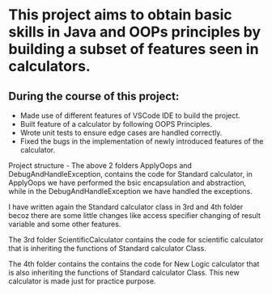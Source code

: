 <h1> This project aims to obtain basic skills in Java and OOPs principles by building a subset of features seen in calculators. </h1>

<h2> During the course of this project: </h2>
<ul>
  <li>Made use of different features of VSCode IDE to build the project.</li>
  <li>Built feature of a calculator by following OOPS Principles.</li>
  <li>Wrote unit tests to ensure edge cases are handled correctly.</li>
  <li>Fixed the bugs in the implementation of newly introduced features of the calculator.</li>
</ul>

<p>
Project structure -
The above 2 folders ApplyOops and DebugAndHandleException, contains the code for Standard calculator, in ApplyOops we have performed the bsic encapsulation and abstraction, while in the DebugAndHandleException we have handled the exceptions.

I have written again the Standard calculator class in 3rd and 4th folder becoz there are some little changes like access specifier changing of result variable and some other features.

The 3rd folder ScientificCalculator contains the code for scientific calculator that is inheriting the functions of Standard calculator Class.

The 4th folder contains the contains the code for New Logic calculator that is also inheriting the functions of Standard calculator Class. This new calculator is made just for practice purpose.
</p>